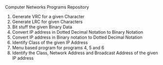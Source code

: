 Computer Networks Programs Repository
1. Generate VRC for a given Character
2. Generate LRC for given Characters
3. Bit stuff the given Binary Data
4. Convert IP address in Dotted Decimal Notation to Binary Notation
5. Convert IP address in Binary notation to Dotted Decimal Notation
6. Identify Class of the given IP Address
7. Menu based program for programs 4, 5 and 6
8. Identify the Class, Network Address and Broadcast Address of the given IP address
